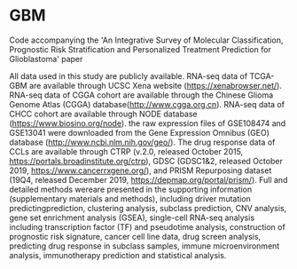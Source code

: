 # GBM
Code accompanying the 'An Integrative Survey of Molecular Classification, Prognostic Risk Stratification and Personalized Treatment Prediction for Glioblastoma' paper

All data used in this study are publicly available. RNA-seq data of TCGA-GBM are available through UCSC Xena website (https://xenabrowser.net/). RNA-seq data of CGGA cohort are available through the Chinese Glioma Genome Atlas (CGGA) database(http://www.cgga.org.cn). RNA-seq data of CHCC cohort are available through NODE database (https://www.biosino.org/node). the raw expression files of GSE108474 and GSE13041 were downloaded from the Gene Expression Omnibus (GEO) database (http://www.ncbi.nlm.nih.gov/geo/). The drug response data of CCLs are available through CTRP (v.2.0, released October 2015, https://portals.broadinstitute.org/ctrp), GDSC (GDSC1&2, released October 2019, https://www.cancerrxgene.org/), and PRISM Repurposing dataset (19Q4, released December 2019, https://depmap.org/portal/prism/).
Full and detailed methods wereare presented in the supporting information (supplementary materials and methods), including driver mutation predictingprediction, clustering analysis, subclass prediction, CNV analysis, gene set enrichment analysis (GSEA), single-cell RNA-seq analysis including transcription factor (TF) and pseudotime analysis, construction of prognostic risk signature, cancer cell line data, drug screen analysis, predicting drug response in subclass samples, immune microenvironment analysis, immunotherapy prediction and statistical analysis.
